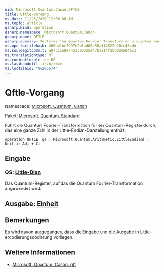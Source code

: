 ```yaml
---
uid: Microsoft.Quantum.Canon.QFTLE
title: Qftle-Vorgang
ms.date: 11/25/2020 12:00:00 AM
ms.topic: article
qsharp.kind: operation
qsharp.namespace: Microsoft.Quantum.Canon
qsharp.name: QFTLE
qsharp.summary: Performs the Quantum Fourier Transform on a quantum register containing an integer in the little-endian representation.
ms.openlocfilehash: 460e43bc7997e9efad06c58ad14822e28cc45cdd
ms.sourcegitcommit: a87c1aa8e7453360025e47ba614f25b02ea84ec3
ms.translationtype: MT
ms.contentlocale: de-DE
ms.lasthandoff: 11/26/2020
ms.locfileid: "96205574"
---
```

# <a name="qftle-operation"></a>Qftle-Vorgang

Namespace: [Microsoft. Quantum. Canon](xref:Microsoft.Quantum.Canon)

Paket: [Microsoft. Quantum. Standard](https://nuget.org/packages/Microsoft.Quantum.Standard)


Führt die Quantum Fourier-Transformation für ein Quantum-Register durch, das eine ganze Zahl in der Little-Endian-Darstellung enthält.

```qsharp
operation QFTLE (qs : Microsoft.Quantum.Arithmetic.LittleEndian) : Unit is Adj + Ctl
```


## <a name="input"></a>Eingabe

### <a name="qs--littleendian"></a>QS: [Little-Dian](xref:Microsoft.Quantum.Arithmetic.LittleEndian)

Das Quantum-Register, auf das die Quantum Fourier-Transformation angewendet wird.



## <a name="output--unit"></a>Ausgabe: [Einheit](xref:microsoft.quantum.lang-ref.unit)



## <a name="remarks"></a>Bemerkungen

Es wird davon ausgegangen, dass die Eingabe und die Ausgabe in Little-ercodierungscodierung vorliegen.

## <a name="see-also"></a>Weitere Informationen

- [Microsoft. Quantum. Canon. qft](xref:Microsoft.Quantum.Canon.QFT)